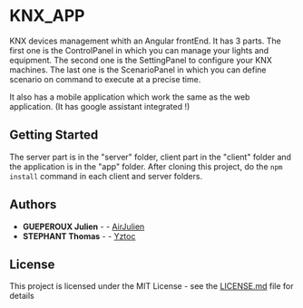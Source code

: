 # KNX_APP

KNX devices management whith an Angular frontEnd. It has 3 parts. The first one is the ControlPanel in which you can manage your lights and equipment. The second one is the SettingPanel to configure your KNX machines. The last one is the ScenarioPanel in which you can define scenario on command to execute at a precise time.

It also has a mobile application which work the same as the web application. (It has google assistant integrated !)

## Getting Started

The server part is in the "server" folder, client part in the "client" folder and the application is in the "app" folder.
After cloning this project, do the ``` npm install ``` command in each client and server folders.

## Authors

* **GUEPEROUX Julien** - - [AirJulien](https://github.com/AirJulien)
* **STEPHANT Thomas** - - [Yztoc](https://github.com/Yztoc)


## License

This project is licensed under the MIT License - see the [LICENSE.md](LICENSE.md) file for details

